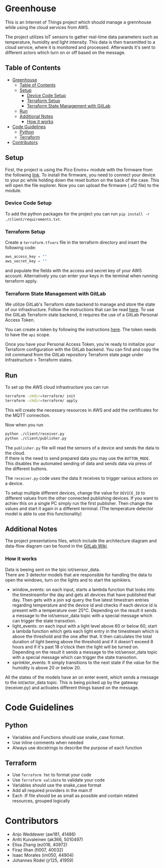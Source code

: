 # Greenhouse

This is an Internet of Things project which should manage a grennhouse while using the cloud services from AWS. 

The project utilizes IoT sensors to gather real-time data parameters such as temperature, humidity and light intensity. This data is then transmitted to a cloud service, where it is monitored and processed. Afterwards it's sent to different actors which turn on or off based on the message. 

## Table of Contents
- [Greenhouse](#greenhouse)
  - [Table of Contents](#table-of-contents)
  - [Setup](#setup)
    - [Device Code Setup](#device-code-setup)
    - [Terraform Setup](#terraform-setup)
    - [Terraform State Management with GitLab](#terraform-state-management-with-gitlab)
  - [Run](#run)
  - [Additional Notes](#additional-notes)
    - [How it works](#how-it-works)
- [Code Guidelines](#code-guidelines)
  - [Python](#python)
  - [Terraform](#terraform)
- [Contributors](#contributors)

## Setup
First, the project is using the Pico Enviro+ module with the firmware from the following [link](https://gitlab.mi.hdm-stuttgart.de/iotee/firmware/-/packages).
To install the firmware, you need to connect your device to your pc while holding down the reset button on the back of the case. This will open the file explorer. Now you can upload the firmware (.uf2 file) to the module.

### Device Code Setup
To add the python packages for the project you can run `pip install -r ./client/requirements.txt`. 

### Terraform Setup
Create a `terraform.tfvars` file in the terraform directory and insert the following code:
```terraform    
aws_access_key = ""
aws_secret_key = ""
```
and populate the fields with the access and secret key of your AWS account.
Alternatively you can enter your keys in the terminal when running terraform apply.

### Terraform State Management with GitLab
We utilize GitLab's Terraform state backend to manage and store the state of our infrastructure. Follow the instructions that can be read [here](https://docs.gitlab.com/ee/user/infrastructure/iac/terraform_state.html). To use the GitLab Terraform state backend, it requires the use of a GitLab Personal Access Token. 

You can create a token by following the instructions [here](https://docs.gitlab.com/ee/user/profile/personal_access_tokens.html#creating-a-personal-access-token). The token needs to have the `api` scope.

Once you have your Personal Access Token, you're ready to initialize your Terraform configuration with the GitLab backend. You can find and copy the init command from the GitLab repository Terraform state page under Infrastructure > Terraform states.

## Run
To set up the AWS cloud infrastructure you can run 
```bash
terraform -chdir=terraform/ init
terraform -chdir=terraform/ apply
```
This will create the necessary resources in AWS and add the certificates for the MQTT connection.

Now when you run 
```bash
python ./client/receiver.py
python ./client/publisher.py
```

The `publisher.py` file will read the sensors of a device and sends the data to the cloud. <br>
If there is the need to send prepared data you may use the `BUTTON_MODE`. This disables the automated sending of data and sends data via press of the different buttons. 

The `receiver.py` code uses the data it receives to trigger various actions on a device.

To setup multiple different devices, change the value for `DEVICE_ID` to different values from the other connected publishing devices. If you want to achiev this on a single PC simply run the first publisher. Then change the values and start it again in a different terminal. (The temperature detector model is able to use this functionality)

## Additional Notes
The project presentations files, which include the architecture diagram and data-flow diagram can be found in the [GitLab Wiki](https://gitlab.mi.hdm-stuttgart.de/csiot/ss23/greenhouse/-/wikis/home).

### How it works
Data is beeing sent on the tpic iot/sensor_data.<br>
There are 3 detector models that are responsible for handling the data to open the windows, turn on the lights and to start the spinklers. 

- window_events: on each input, starts a lambda function that looks into the timestreamfor the day and gets all devices that have published that day. Then gets with a join sql query the five latest timestram entries regarding temperature and the device id and checks if each device id is present with a temperature over 25°C. Depending on the result it sends a message to the iot/sensor_data topic with a special message which can trigger the state transotion.
- light_events: on each input with a light level above 60 or below 60, start a lambda function which gets each light entry in the timestream which is above the threshold and the one after that. It then calculates the total duration of light beeing above the threshold and if it doesn't exceed 8 hours and if it's past 18 o'clock then the light will be turned on. Depending on the result it sends a message to the iot/sensor_data topic with a special message which can trigger the state transotion.
- sprinkler_events: It simply transitions to the next state if the value for the humidity is above 20 or below 20. 

All the states of the models have an on enter event, which sends a message to the iot/actor_data topic. This is being picked up by the gateway (receiver.py) and activates different things based on the message. <br>

# Code Guidelines

## Python	
- Variables and Functions should use snake_case format.
- Use inline comments when needed
- Always use docstrings to describe the purpose of each function

## Terraform
- Use `Terraform fmt` to format your code
- Use `Terraform validate` to validate your code
- Variables should use the snake_case format
- Add all required providers in the main.tf
- Each .tf file should be as small as possible and contain related resources, grouped logically

# Contributors
- Anjo Weddewer (aw181, 41486)
- Antti Kuivaleinen (ak366, 5010497)
- Elisa Zhang (ez018, 40972)
- Firaz Ilhan (fi007, 40032)
- Isaac Morales (im050, 44904)
- Johannes Rödel (jr125, 41959)